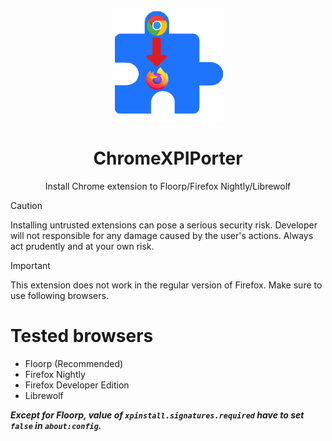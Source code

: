 <p align="center">
  <img width="180" src="./icon.png">
  <h1 align="center">ChromeXPIPorter</h1>
  <div align="center">Install Chrome extension to Floorp/Firefox Nightly/Librewolf</div>
</p>

> [!CAUTION]
> Installing untrusted extensions can pose a serious security risk.
> Developer will not responsible for any damage caused by the user's actions.
> Always act prudently and at your own risk.

> [!IMPORTANT]
> This extension does not work in the regular version of Firefox.
> Make sure to use following browsers.

# Tested browsers
* Floorp (Recommended)
* Firefox Nightly
* Firefox Developer Edition
* Librewolf

***Except for Floorp, value of `xpinstall.signatures.required` have to set `false` in `about:config`.***
